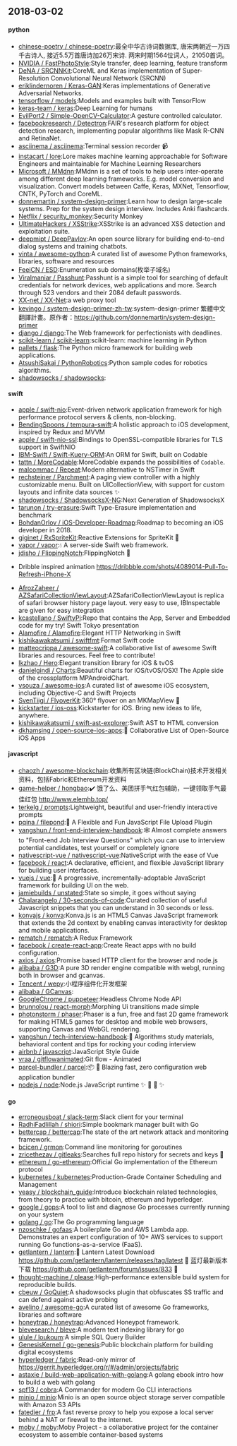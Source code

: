 ## 2018-03-02

#### python
* [chinese-poetry / chinese-poetry](https://github.com/chinese-poetry/chinese-poetry):最全中华古诗词数据库, 唐宋两朝近一万四千古诗人, 接近5.5万首唐诗加26万宋诗. 两宋时期1564位词人，21050首词。
* [NVIDIA / FastPhotoStyle](https://github.com/NVIDIA/FastPhotoStyle):Style transfer, deep learning, feature transform
* [DeNA / SRCNNKit](https://github.com/DeNA/SRCNNKit):CoreML and Keras implementation of Super-Resolution Convolutional Neural Network (SRCNN)
* [eriklindernoren / Keras-GAN](https://github.com/eriklindernoren/Keras-GAN):Keras implementations of Generative Adversarial Networks.
* [tensorflow / models](https://github.com/tensorflow/models):Models and examples built with TensorFlow
* [keras-team / keras](https://github.com/keras-team/keras):Deep Learning for humans
* [EvilPort2 / Simple-OpenCV-Calculator](https://github.com/EvilPort2/Simple-OpenCV-Calculator):A gesture controlled calculator.
* [facebookresearch / Detectron](https://github.com/facebookresearch/Detectron):FAIR's research platform for object detection research, implementing popular algorithms like Mask R-CNN and RetinaNet.
* [asciinema / asciinema](https://github.com/asciinema/asciinema):Terminal session recorder
📹
* [instacart / lore](https://github.com/instacart/lore):Lore makes machine learning approachable for Software Engineers and maintainable for Machine Learning Researchers
* [Microsoft / MMdnn](https://github.com/Microsoft/MMdnn):MMdnn is a set of tools to help users inter-operate among different deep learning frameworks. E.g. model conversion and visualization. Convert models between Caffe, Keras, MXNet, Tensorflow, CNTK, PyTorch and CoreML.
* [donnemartin / system-design-primer](https://github.com/donnemartin/system-design-primer):Learn how to design large-scale systems. Prep for the system design interview. Includes Anki flashcards.
* [Netflix / security_monkey](https://github.com/Netflix/security_monkey):Security Monkey
* [UltimateHackers / XSStrike](https://github.com/UltimateHackers/XSStrike):XSStrike is an advanced XSS detection and exploitation suite.
* [deepmipt / DeepPavlov](https://github.com/deepmipt/DeepPavlov):An open source library for building end-to-end dialog systems and training chatbots.
* [vinta / awesome-python](https://github.com/vinta/awesome-python):A curated list of awesome Python frameworks, libraries, software and resources
* [FeeiCN / ESD](https://github.com/FeeiCN/ESD):Enumeration sub domains(枚举子域名)
* [Viralmaniar / Passhunt](https://github.com/Viralmaniar/Passhunt):Passhunt is a simple tool for searching of default credentials for network devices, web applications and more. Search through 523 vendors and their 2084 default passwords.
* [XX-net / XX-Net](https://github.com/XX-net/XX-Net):a web proxy tool
* [kevingo / system-design-primer-zh-tw](https://github.com/kevingo/system-design-primer-zh-tw):system-design-primer 繁體中文翻譯計畫。原作者：https://github.com/donnemartin/system-design-primer
* [django / django](https://github.com/django/django):The Web framework for perfectionists with deadlines.
* [scikit-learn / scikit-learn](https://github.com/scikit-learn/scikit-learn):scikit-learn: machine learning in Python
* [pallets / flask](https://github.com/pallets/flask):The Python micro framework for building web applications.
* [AtsushiSakai / PythonRobotics](https://github.com/AtsushiSakai/PythonRobotics):Python sample codes for robotics algorithms.
* [shadowsocks / shadowsocks](https://github.com/shadowsocks/shadowsocks):

#### swift
* [apple / swift-nio](https://github.com/apple/swift-nio):Event-driven network application framework for high performance protocol servers & clients, non-blocking.
* [BendingSpoons / tempura-swift](https://github.com/BendingSpoons/tempura-swift):A holistic approach to iOS development, inspired by Redux and MVVM
* [apple / swift-nio-ssl](https://github.com/apple/swift-nio-ssl):Bindings to OpenSSL-compatible libraries for TLS support in SwiftNIO
* [IBM-Swift / Swift-Kuery-ORM](https://github.com/IBM-Swift/Swift-Kuery-ORM):An ORM for Swift, built on Codable
* [tattn / MoreCodable](https://github.com/tattn/MoreCodable):MoreCodable expands the possibilities of `Codable`.
* [malcommac / Repeat](https://github.com/malcommac/Repeat):Modern alternative to NSTimer in Swift
* [rechsteiner / Parchment](https://github.com/rechsteiner/Parchment):A paging view controller with a highly customizable menu. Built on UICollectionView, with support for custom layouts and infinite data sources
✨
* [shadowsocks / ShadowsocksX-NG](https://github.com/shadowsocks/ShadowsocksX-NG):Next Generation of ShadowsocksX
* [tarunon / try-erasure](https://github.com/tarunon/try-erasure):Swift Type-Erasure implementation and benchmark
* [BohdanOrlov / iOS-Developer-Roadmap](https://github.com/BohdanOrlov/iOS-Developer-Roadmap):Roadmap to becoming an iOS developer in 2018.
* [giginet / RxSpriteKit](https://github.com/giginet/RxSpriteKit):Reactive Extensions for SpriteKit
👾
* [vapor / vapor](https://github.com/vapor/vapor):💧
A server-side Swift web framework.
* [jdisho / FlippingNotch](https://github.com/jdisho/FlippingNotch):FlippingNotch
🤙
- Dribble inspired animation https://dribbble.com/shots/4089014-Pull-To-Refresh-iPhone-X
* [AfrozZaheer / AZSafariCollectionViewLayout](https://github.com/AfrozZaheer/AZSafariCollectionViewLayout):AZSafariCollectionViewLayout is replica of safari browser history page layout. very easy to use, IBInspectable are given for easy integration
* [kcastellano / SwiftyPi](https://github.com/kcastellano/SwiftyPi):Repo that contains the App, Server and Embedded code for my try! Swift Tokyo presentation
* [Alamofire / Alamofire](https://github.com/Alamofire/Alamofire):Elegant HTTP Networking in Swift
* [kishikawakatsumi / swiftfmt](https://github.com/kishikawakatsumi/swiftfmt):Format Swift code
* [matteocrippa / awesome-swift](https://github.com/matteocrippa/awesome-swift):A collaborative list of awesome Swift libraries and resources. Feel free to contribute!
* [lkzhao / Hero](https://github.com/lkzhao/Hero):Elegant transition library for iOS & tvOS
* [danielgindi / Charts](https://github.com/danielgindi/Charts):Beautiful charts for iOS/tvOS/OSX! The Apple side of the crossplatform MPAndroidChart.
* [vsouza / awesome-ios](https://github.com/vsouza/awesome-ios):A curated list of awesome iOS ecosystem, including Objective-C and Swift Projects
* [SvenTiigi / FlyoverKit](https://github.com/SvenTiigi/FlyoverKit):360° flyover on an MKMapView
🚁
* [kickstarter / ios-oss](https://github.com/kickstarter/ios-oss):Kickstarter for iOS. Bring new ideas to life, anywhere.
* [kishikawakatsumi / swift-ast-explorer](https://github.com/kishikawakatsumi/swift-ast-explorer):Swift AST to HTML conversion
* [dkhamsing / open-source-ios-apps](https://github.com/dkhamsing/open-source-ios-apps):📱
Collaborative List of Open-Source iOS Apps

#### javascript
* [chaozh / awesome-blockchain](https://github.com/chaozh/awesome-blockchain):收集所有区块链(BlockChain)技术开发相关资料，包括Fabric和Ethereum开发资料
* [game-helper / hongbao](https://github.com/game-helper/hongbao):✔️
饿了么、美团拼手气红包辅助，一键领取手气最佳红包 http://www.elemhb.top/
* [terkelg / prompts](https://github.com/terkelg/prompts):Lightweight, beautiful and user-friendly interactive prompts
* [pqina / filepond](https://github.com/pqina/filepond):🌊
A Flexible and Fun JavaScript File Upload Plugin
* [yangshun / front-end-interview-handbook](https://github.com/yangshun/front-end-interview-handbook):🕸
Almost complete answers to "Front-end Job Interview Questions" which you can use to interview potential candidates, test yourself or completely ignore
* [nativescript-vue / nativescript-vue](https://github.com/nativescript-vue/nativescript-vue):NativeScript with the ease of Vue
* [facebook / react](https://github.com/facebook/react):A declarative, efficient, and flexible JavaScript library for building user interfaces.
* [vuejs / vue](https://github.com/vuejs/vue):🖖
A progressive, incrementally-adoptable JavaScript framework for building UI on the web.
* [jamiebuilds / unstated](https://github.com/jamiebuilds/unstated):State so simple, it goes without saying
* [Chalarangelo / 30-seconds-of-code](https://github.com/Chalarangelo/30-seconds-of-code):Curated collection of useful Javascript snippets that you can understand in 30 seconds or less.
* [konvajs / konva](https://github.com/konvajs/konva):Konva.js is an HTML5 Canvas JavaScript framework that extends the 2d context by enabling canvas interactivity for desktop and mobile applications.
* [rematch / rematch](https://github.com/rematch/rematch):A Redux Framework
* [facebook / create-react-app](https://github.com/facebook/create-react-app):Create React apps with no build configuration.
* [axios / axios](https://github.com/axios/axios):Promise based HTTP client for the browser and node.js
* [alibaba / G3D](https://github.com/alibaba/G3D):A pure 3D render engine compatible with webgl, running both in browser and gcanvas.
* [Tencent / wepy](https://github.com/Tencent/wepy):小程序组件化开发框架
* [alibaba / GCanvas](https://github.com/alibaba/GCanvas):
* [GoogleChrome / puppeteer](https://github.com/GoogleChrome/puppeteer):Headless Chrome Node API
* [brunnolou / react-morph](https://github.com/brunnolou/react-morph):Morphing Ui transitions made simple
* [photonstorm / phaser](https://github.com/photonstorm/phaser):Phaser is a fun, free and fast 2D game framework for making HTML5 games for desktop and mobile web browsers, supporting Canvas and WebGL rendering.
* [yangshun / tech-interview-handbook](https://github.com/yangshun/tech-interview-handbook):💯
Algorithms study materials, behavioral content and tips for rocking your coding interview
* [airbnb / javascript](https://github.com/airbnb/javascript):JavaScript Style Guide
* [vraa / gitflowanimated](https://github.com/vraa/gitflowanimated):Git flow - Animated
* [parcel-bundler / parcel](https://github.com/parcel-bundler/parcel):📦
🚀
Blazing fast, zero configuration web application bundler
* [nodejs / node](https://github.com/nodejs/node):Node.js JavaScript runtime
✨
🐢
🚀
✨

#### go
* [erroneousboat / slack-term](https://github.com/erroneousboat/slack-term):Slack client for your terminal
* [RadhiFadlillah / shiori](https://github.com/RadhiFadlillah/shiori):Simple bookmark manager built with Go
* [bettercap / bettercap](https://github.com/bettercap/bettercap):The state of the art network attack and monitoring framework.
* [bcicen / grmon](https://github.com/bcicen/grmon):Command line monitoring for goroutines
* [zricethezav / gitleaks](https://github.com/zricethezav/gitleaks):Searches full repo history for secrets and keys
🔑
* [ethereum / go-ethereum](https://github.com/ethereum/go-ethereum):Official Go implementation of the Ethereum protocol
* [kubernetes / kubernetes](https://github.com/kubernetes/kubernetes):Production-Grade Container Scheduling and Management
* [yeasy / blockchain_guide](https://github.com/yeasy/blockchain_guide):Introduce blockchain related technologies, from theory to practice with bitcoin, ethereum and hyperledger.
* [google / gops](https://github.com/google/gops):A tool to list and diagnose Go processes currently running on your system
* [golang / go](https://github.com/golang/go):The Go programming language
* [nzoschke / gofaas](https://github.com/nzoschke/gofaas):A boilerplate Go and AWS Lambda app. Demonstrates an expert configuration of 10+ AWS services to support running Go functions-as-a-service (FaaS).
* [getlantern / lantern](https://github.com/getlantern/lantern):🔴
Lantern Latest Download https://github.com/getlantern/lantern/releases/tag/latest
🔴
蓝灯最新版本下载 https://github.com/getlantern/forum/issues/833
🔴
* [thought-machine / please](https://github.com/thought-machine/please):High-performance extensible build system for reproducible builds.
* [cbeuw / GoQuiet](https://github.com/cbeuw/GoQuiet):A shadowsocks plugin that obfuscates SS traffic and can defend against active probing
* [avelino / awesome-go](https://github.com/avelino/awesome-go):A curated list of awesome Go frameworks, libraries and software
* [honeytrap / honeytrap](https://github.com/honeytrap/honeytrap):Advanced Honeypot framework.
* [blevesearch / bleve](https://github.com/blevesearch/bleve):A modern text indexing library for go
* [ulule / loukoum](https://github.com/ulule/loukoum):A simple SQL Query Builder
* [GenesisKernel / go-genesis](https://github.com/GenesisKernel/go-genesis):Public blockchain platform for building digital ecosystems
* [hyperledger / fabric](https://github.com/hyperledger/fabric):Read-only mirror of https://gerrit.hyperledger.org/r/#/admin/projects/fabric
* [astaxie / build-web-application-with-golang](https://github.com/astaxie/build-web-application-with-golang):A golang ebook intro how to build a web with golang
* [spf13 / cobra](https://github.com/spf13/cobra):A Commander for modern Go CLI interactions
* [minio / minio](https://github.com/minio/minio):Minio is an open source object storage server compatible with Amazon S3 APIs
* [fatedier / frp](https://github.com/fatedier/frp):A fast reverse proxy to help you expose a local server behind a NAT or firewall to the internet.
* [moby / moby](https://github.com/moby/moby):Moby Project - a collaborative project for the container ecosystem to assemble container-based systems
